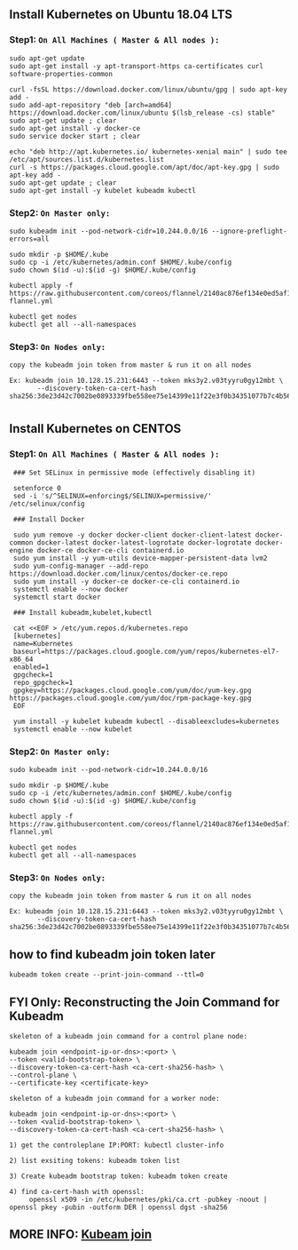 ## Install Kubernetes on Ubuntu 18.04 LTS 

### Step1: `On All Machines ( Master & All nodes ):`

    sudo apt-get update
    sudo apt-get install -y apt-transport-https ca-certificates curl software-properties-common

    curl -fsSL https://download.docker.com/linux/ubuntu/gpg | sudo apt-key add -
    sudo add-apt-repository "deb [arch=amd64] https://download.docker.com/linux/ubuntu $(lsb_release -cs) stable"
    sudo apt-get update ; clear
    sudo apt-get install -y docker-ce
    sudo service docker start ; clear

    echo "deb http://apt.kubernetes.io/ kubernetes-xenial main" | sudo tee /etc/apt/sources.list.d/kubernetes.list
    curl -s https://packages.cloud.google.com/apt/doc/apt-key.gpg | sudo apt-key add -
    sudo apt-get update ; clear
    sudo apt-get install -y kubelet kubeadm kubectl	
	
### Step2: `On Master only:`

    sudo kubeadm init --pod-network-cidr=10.244.0.0/16 --ignore-preflight-errors=all
	
    sudo mkdir -p $HOME/.kube
    sudo cp -i /etc/kubernetes/admin.conf $HOME/.kube/config
    sudo chown $(id -u):$(id -g) $HOME/.kube/config

    kubectl apply -f https://raw.githubusercontent.com/coreos/flannel/2140ac876ef134e0ed5af15c65e414cf26827915/Documentation/kube-flannel.yml
	
    kubectl get nodes
    kubectl get all --all-namespaces

### Step3: `On Nodes only:`
       
    copy the kubeadm join token from master & run it on all nodes
          
    Ex: kubeadm join 10.128.15.231:6443 --token mks3y2.v03tyyru0gy12mbt \
           --discovery-token-ca-cert-hash sha256:3de23d42c7002be0893339fbe558ee75e14399e11f22e3f0b34351077b7c4b56

#


## Install Kubernetes on CENTOS 

### Step1: `On All Machines ( Master & All nodes ):`

     ### Set SELinux in permissive mode (effectively disabling it)
     
     setenforce 0
     sed -i 's/^SELINUX=enforcing$/SELINUX=permissive/' /etc/selinux/config

     ### Install Docker
     
     sudo yum remove -y docker docker-client docker-client-latest docker-common docker-latest docker-latest-logrotate docker-logrotate docker-engine docker-ce docker-ce-cli containerd.io
     sudo yum install -y yum-utils device-mapper-persistent-data lvm2
     sudo yum-config-manager --add-repo https://download.docker.com/linux/centos/docker-ce.repo
     sudo yum install -y docker-ce docker-ce-cli containerd.io
     systemctl enable --now docker
     systemctl start docker

     ### Install kubeadm,kubelet,kubectl
     
     cat <<EOF > /etc/yum.repos.d/kubernetes.repo
     [kubernetes]
     name=Kubernetes
     baseurl=https://packages.cloud.google.com/yum/repos/kubernetes-el7-x86_64
     enabled=1
     gpgcheck=1
     repo_gpgcheck=1
     gpgkey=https://packages.cloud.google.com/yum/doc/yum-key.gpg https://packages.cloud.google.com/yum/doc/rpm-package-key.gpg
     EOF

     yum install -y kubelet kubeadm kubectl --disableexcludes=kubernetes
     systemctl enable --now kubelet

### Step2: `On Master only:`

    sudo kubeadm init --pod-network-cidr=10.244.0.0/16

    sudo mkdir -p $HOME/.kube
    sudo cp -i /etc/kubernetes/admin.conf $HOME/.kube/config
    sudo chown $(id -u):$(id -g) $HOME/.kube/config

    kubectl apply -f https://raw.githubusercontent.com/coreos/flannel/2140ac876ef134e0ed5af15c65e414cf26827915/Documentation/kube-flannel.yml

    kubectl get nodes
    kubectl get all --all-namespaces

### Step3: `On Nodes only:`

    copy the kubeadm join token from master & run it on all nodes

    Ex: kubeadm join 10.128.15.231:6443 --token mks3y2.v03tyyru0gy12mbt \
           --discovery-token-ca-cert-hash sha256:3de23d42c7002be0893339fbe558ee75e14399e11f22e3f0b34351077b7c4b56




## how to find kubeadm join token later
```
kubeadm token create --print-join-command --ttl=0
```

## FYI Only: Reconstructing the Join Command for Kubeadm

```
skeleton of a kubeadm join command for a control plane node:

kubeadm join <endpoint-ip-or-dns>:<port> \
--token <valid-bootstrap-token> \
--discovery-token-ca-cert-hash <ca-cert-sha256-hash> \
--control-plane \
--certificate-key <certificate-key>
```

```
skeleton of a kubeadm join command for a worker node:

kubeadm join <endpoint-ip-or-dns>:<port> \
--token <valid-bootstrap-token> \
--discovery-token-ca-cert-hash <ca-cert-sha256-hash> \
```  

```
1) get the controleplane IP:PORT: kubectl cluster-info

2) list exsiting tokens: kubeadm token list

3) Create kubeadm bootstrap token: kubeadm token create

4) find ca-cert-hash with openssl:
     openssl x509 -in /etc/kubernetes/pki/ca.crt -pubkey -noout | openssl pkey -pubin -outform DER | openssl dgst -sha256
```

## MORE INFO: [Kubeam join](https://kubernetes.io/docs/reference/setup-tools/kubeadm/kubeadm-join/)
